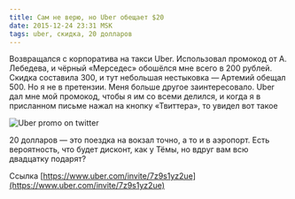 ```yaml
---
title: Сам не верю, но Uber обещает $20
date: 2015-12-24 23:31 MSK
tags: uber, скидка, 20 долларов
---
```


Возвращался с корпоратива на такси Uber. Использовал промокод от А. Лебедева, и чёрный «Мерседес» обошёлся мне всего в 200 рублей. Скидка составила 300, и тут небольшая нестыковка — Артемий обещал 500. Но я не в претензии. Меня больше другое заинтересовало. Uber дал мне мой промокод, чтобы я им со всеми делился, и когда я в присланном письме нажал на кнопку «Твиттера», то увидел вот такое

![Uber promo on twitter](uber.png)

20 долларов — это поездка на вокзал точно, а то и в аэропорт. Есть вероятность, что будет дисконт, как у Тёмы, но вдруг вам всю двадцатку подарят?

Ссылка [https://www.uber.com/invite/7z9s1yz2ue](https://www.uber.com/invite/7z9s1yz2ue)
  
